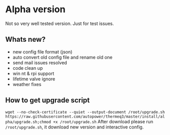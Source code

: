 # Alpha version

Not so very well tested version.
Just for test issues.

## Whats new?
* new config file format (json)
* auto convert old config file and rename old one
* send mail issues resolved
* code clean up
* win nt & rpi support
* lifetime valve ignore
* weather fixes

## How to get upgrade script
`wget --no-check-certificate --quiet --output-document /root/upgrade.sh https://raw.githubusercontent.com/autopower/thermeq3/master/install/alpha/upgrade.sh;chmod +x /root/upgrade.sh`
After download please run `/root/upgrade.sh`, it download new version and interactive config.
